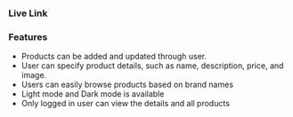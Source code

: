 ### Live Link
 
### Features

- Products can be added and updated through user.
- User can specify product details, such as name, description, price, and image.
- Users can easily browse products based on brand names
- Light mode and Dark mode is available
- Only logged in user can view the details and all products


